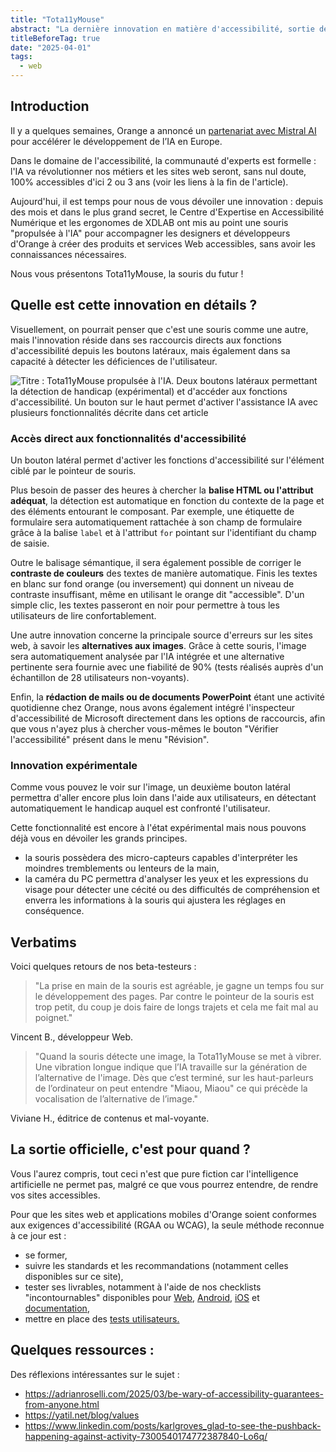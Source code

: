 ```yaml
---
title: "Tota11yMouse"
abstract: "La dernière innovation en matière d'accessibilité, sortie des cartons d'Orange"
titleBeforeTag: true
date: "2025-04-01"
tags:
  - web
---
```


## Introduction
Il y a quelques semaines, Orange a annoncé un <a href="https://newsroom.orange.com/orange-et-mistral-ai-signent-un-partenariat-strategique-pour-accelerer-le-developpement-de-lia-en-europe/">partenariat avec Mistral AI</a> pour accélérer le développement de l’IA en Europe.

Dans le domaine de l'accessibilité, la communauté d'experts est formelle : l'IA va révolutionner nos métiers et les sites web seront, sans nul doute, 100% accessibles d'ici 2 ou 3 ans (voir les liens à la fin de l'article).

Aujourd'hui, il est temps pour nous de vous dévoiler une innovation : depuis des mois et dans le plus grand secret, le Centre d'Expertise en Accessibilité Numérique et les ergonomes de XDLAB ont mis au point une souris "propulsée à l'IA" pour accompagner les designers et développeurs d'Orange à créer des produits et services Web accessibles, sans avoir les connaissances nécessaires.

Nous vous présentons Tota11yMouse, la souris du futur !


##  Quelle est cette innovation en détails ?
Visuellement, on pourrait penser que c'est une souris comme une autre, mais l'innovation réside dans ses raccourcis directs aux fonctions d'accessibilité depuis les boutons latéraux, mais également dans sa capacité à détecter les déficiences de l'utilisateur.

![Titre : Tota11yMouse propulsée à l'IA. Deux boutons latéraux permettant la détection de handicap (expérimental) et d'accéder aux fonctions d'accessibilité. Un bouton sur le haut permet d'activer l'assistance IA avec plusieurs fonctionnalités décrite dans cet article](../images/TotallyMouse.png)


### Accès direct aux fonctionnalités d'accessibilité
Un bouton latéral permet d'activer les fonctions d'accessibilité sur l'élément ciblé par le pointeur de souris.

Plus besoin de passer des heures à chercher la <strong>balise HTML ou l'attribut adéquat</strong>, la détection est automatique en fonction du contexte de la page et des éléments entourant le composant. 
Par exemple, une étiquette de formulaire sera automatiquement rattachée à son champ de formulaire grâce à la balise <code>label</code> et à l'attribut <code>for</code> pointant sur l'identifiant du champ de saisie.

Outre le balisage sémantique, il sera également possible de corriger le <strong>contraste de couleurs</strong> des textes de manière automatique.
Finis les textes en blanc sur fond orange (ou inversement) qui donnent un niveau de contraste insuffisant, même en utilisant le orange dit "accessible". 
D'un simple clic, les textes passeront en noir pour permettre à tous les utilisateurs de lire confortablement.

Une autre innovation concerne la principale source d'erreurs sur les sites web, à savoir les <strong>alternatives aux images</strong>. 
Grâce à cette souris, l'image sera automatiquement analysée par l'IA intégrée et une alternative pertinente sera fournie avec une fiabilité de 90% (tests réalisés auprès d'un échantillon de 28 utilisateurs non-voyants).

Enfin, la <strong>rédaction de mails ou de documents PowerPoint</strong> étant une activité quotidienne chez Orange, nous avons également intégré l'inspecteur d'accessibilité de Microsoft directement dans les options de raccourcis, afin que vous n'ayez plus à chercher vous-mêmes le bouton "Vérifier l'accessibilité" présent dans le menu "Révision".


### Innovation expérimentale
Comme vous pouvez le voir sur l'image, un deuxième bouton latéral permettra d'aller encore plus loin dans l'aide aux utilisateurs, en détectant automatiquement le handicap auquel est confronté l'utilisateur. 

Cette fonctionnalité est encore à l'état expérimental mais nous pouvons déjà vous en dévoiler les grands principes.

- la souris possèdera des micro-capteurs capables d'interpréter les moindres tremblements ou lenteurs de la main,
- la caméra du PC permettra d'analyser les yeux et les expressions du visage pour détecter une cécité ou des difficultés de compréhension et enverra les informations à la souris qui ajustera les réglages en conséquence.

## Verbatims
Voici quelques retours de nos beta-testeurs :
<blockquote>"La prise en main de la souris est agréable, je gagne un temps fou sur le développement des pages. Par contre le pointeur de la souris est trop petit, du coup je dois faire de longs trajets et cela me fait mal au poignet."</blockquote><p>Vincent B., développeur Web.</p>
<blockquote>"Quand la souris détecte une image, la Tota11yMouse se met à vibrer. Une vibration longue indique que l’IA travaille sur la génération de l’alternative de l'image. Dès que c’est terminé, sur les haut-parleurs de l’ordinateur on peut entendre "Miaou, Miaou" ce qui précède la vocalisation de l’alternative de l’image."</blockquote><p>Viviane H., éditrice de contenus et mal-voyante.</p>

## La sortie officielle, c'est pour quand ?
Vous l'aurez compris, tout ceci n'est que pure fiction car l'intelligence artificielle ne permet pas, malgré ce que vous pourrez entendre, de rendre vos sites accessibles.

Pour que les sites web et applications mobiles d'Orange soient conformes aux exigences d'accessibilité (RGAA ou WCAG), la seule méthode reconnue à ce jour est :
- se former,
- suivre les standards et les recommandations (notamment celles disponibles sur ce site),
- tester ses livrables, notamment à l'aide de nos checklists "incontournables" disponibles pour <a href=/fr/web/checklist-initiale>Web</a>, <a href=/fr/android/checklist>Android</a>, <a href=/fr/ios/checklist>iOS</a> et <a href=/fr/contenu-et-communication/incontournables>documentation</a>,
- mettre en place des <a href="/fr/methode-tests-utilisateur/#methode-de-test-daccessibilite-avec-des-dutilisateurs">tests utilisateurs.</a>

## Quelques ressources :
Des réflexions intéressantes sur le sujet :
- https://adrianroselli.com/2025/03/be-wary-of-accessibility-guarantees-from-anyone.html
- https://yatil.net/blog/values
- https://www.linkedin.com/posts/karlgroves_glad-to-see-the-pushback-happening-against-activity-7300540174772387840-Lo6q/
